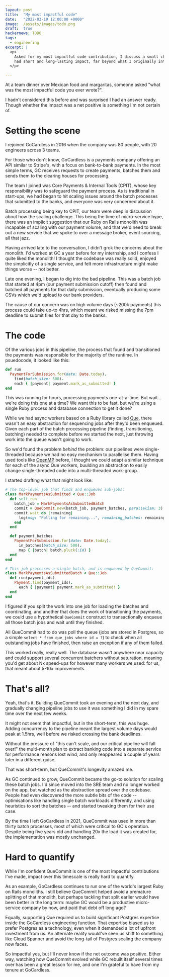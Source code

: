 ```yaml
---
layout: post
title:  "My most impactful code"
date:   "2022-03-19 12:00:00 +0000"
image:  /assets/images/todo.png
draft:  true
hackernews: TODO
tags:
  - engineering
excerpt: |
  <p>
    Asked for my most impactful code contribution, I discuss a small change that
    had short and long-lasting impact, far beyond what I originally intended.
  </p>

---
```


At a team dinner over Mexican food and margaritas, someone asked "what was the
most impactful code you ever wrote?".

I hadn't considered this before and was surprised I had an answer ready. Though
whether the impact was a net positive is something I'm not certain of.

# Setting the scene

I rejoined GoCardless in 2016 when the company was 80 people, with 20
engineers across 3 teams.

For those who don't know, GoCardless is a payments company offering an API
similar to Stripe's, with a focus on bank-to-bank payments. In the most simple
terms, GC receives requests to create payments, batches them and sends them to
the clearing houses for processing.

The team I joined was Core Payments & Internal Tools (CPIT), whose key
responsibility was to safeguard the payment process. As is traditional in
start-ups, we had began to hit scaling issues around the batch processes that
submitted to the banks, and everyone was very concerned about it.

Batch processing being key to CPIT, our team were deep in discussion about how
the scaling challenge. This being the time of micro-service hype, there was an
implicit suggestion that our Ruby on Rails monolith was incapable of scaling
with our payment volume, and that we'd need to break out a new service that we
spoke to over a message broker, event sourcing, all that jazz.

Having arrived late to the conversation, I didn't grok the concerns about the
monolith. I'd worked at GC a year before for my internship, and I confess I
quite liked the monolith! I thought the codebase was really solid, enjoyed the
simplicitly of a single service, and felt more infrastructure might make things
worse -- not better.

Late one evening, I began to dig into the bad pipeline. This was a batch job
that started at 4pm (our payment submission cutoff) then found and batched all
payments for that daily submission, eventually producing some CSVs which we'd
upload to our bank providers.

The cause of our concern was on high volume days (~200k payments) this process
could take up-to 4hrs, which meant we risked missing the 7pm deadline to submit
files for that day to the banks.

# The code

Of the various jobs in this pipeline, the process that found and transitioned
the payments was responsible for the majority of the runtime. In psuedocode, it
looked like this:


```ruby
def run
  PaymentForSubmission.for(date: Date.today).
    find(batch_size: 500).
    each { |payment| payment.mark_as_submitted! }
end
```

This was running for hours, processing payments one-at-a-time. But wait...
we're doing this one at a time? We want this to be fast, but we're using a
single Ruby process and database connection to get it done?

[que]: https://github.com/que-rb/que

While we had async workers based on a Ruby library called [Que][que], there
wasn't an easy abstraction for sequencing jobs after they'd been enqueued. Given
each part of the batch processing pipeline (finding, transitioning, batching)
needed to complete before we started the next, just throwing work into the queue
wasn't going to work.

[openmp]: https://openmp.org/

So we'd found the problem _behind_ the problem: our pipelines were
single-threaded because we had no easy mechanism to parallelise them. Having
used tools like [OpenMP][openmp] before, I thought we could adapt a similar
technique for each of the async Que workers, buulding an abstraction to easily
change single-threaded code into a multi-threaded work-group.

I started drafting what that might look like:

```ruby
# The top-level job that finds and enqueues sub-jobs:
class MarkPaymentsAsSubmitted < Que::Job
  def self.run
    batch_job = MarkPaymentsAsSubmittedBatch
    commit = QueCommit.new(batch_job, payment_batches, parallelism: 3)
    commit.wait do |remaining|
      log(msg: "Polling for remaining...", remaining_batches: remaining)
    end
  end

  def payment_batches
    PaymentForSubmission.for(date: Date.today).
      in_batches(batch_size: 500).
      map { |batch| batch.pluck(:id) }
  end
end

# This job processes a single batch, and is enqueued by QueCommit:
class MarkPaymentsAsSubmittedBatch < Que::Job
  def run(payment_ids)
    Payment.find(payment_ids).
      each { |payment| payment.mark_as_submitted! }
  end
end
```

I figured if you split the work into one job for loading the batches and
coordinating, and another that does the work of transitioning the payments, we
could use a hypothetical `QueCommit` construct to transactionally enqueue all
those batch jobs and wait until they finished.

All QueCommit had to do was poll the queue (jobs are stored in Postgres, so a
simple `select * from que_jobs where id = ?`) to check when all outstanding jobs
have finished, then raise an exception if any of them failed.

This worked really, really well. The database wasn't anywhere near capacity and
could support several concurrent batchers without saturation, meaning you'd get
about Nx speed-ups for however many workers we used: for us, that meant about
5-10x improvements.

# That's all?

Yeah, that's it. Building QueCommit took an evening and the next day, and
gradually changing pipeline jobs to use it was something I did in my spare time
over the next few weeks.

It might not seem that impactful, but in the short-term, this was huge. Adding
concurrency to the pipeline meant the largest volume days would peak at 1.5hrs,
well before we risked crossing the bank deadlines.

Without the pressure of "this can't scale, and our critical pipeline will fall
over!" the multi-month plan to extract banking code into a separate service for
performance reasons lost wind, and only reappeared a couple of years later in a
different guise.

That was short-term, but QueCommit's longevity amazed me.

As GC continued to grow, QueCommit became the go-to solution for scaling these
batch jobs. I'd since moved into the SRE team and no longer worked on the app,
but watched as the abstraction spread over the codebase. People had even
discovered the more subtle bits of the code -- optimisations like handling
single batch workloads differently, and using heuristics to sort the batches --
and started tweaking them for their use case.

By the time I left GoCardless in 2021, QueCommit was used in more than thirty
batch processes, most of which were critical to GC's operation. Despite being
five years old and handling 20x the load it was created for, the implementation
was mostly unchanged.

# Hard to quantify

While I'm confident QueCommit is one of the most impactful contributions I've
made, impact over this timescale is really hard to quantify.

As an example, GoCardless continues to run one of the world's largest Ruby on
Rails monoliths. I still believe QueCommit helped avoid a premature splitting of
that monolith, but perhaps tackling that split earlier would have been better in
the long term: maybe GC would be a productive micro-service company by now, and
paid that debt off long ago?

Equally, supporting Que required us to build significant Postgres expertise
inside the GoCardless engineering function. That expertise biased us to prefer
Postgres as a technology, even when it demanded a lot of upfront investment from
us. An alternate reality would've seen us shift to something like Cloud Spanner
and avoid the long-tail of Postgres scaling the company now faces.

So impactful yes, but I'll never know if the net outcome was positive. Either
way, watching how QueCommit evolved while GC rebuilt itself several times over
has been a great lesson for me, and one I'm grateful to have from my tenure at
GoCardless.
